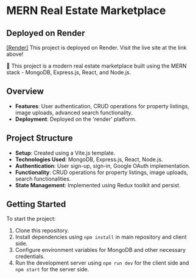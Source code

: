 # MERN Real Estate Marketplace

## Deployed on Render

[[Render]](https://prime-estate-c9jq.onrender.com/)
This project is deployed on Render. Visit the live site at the link above!

🏡 This project is a modern real estate marketplace built using the MERN stack - MongoDB, Express.js, React, and Node.js.

## Overview

- **Features**: User authentication, CRUD operations for property listings, image uploads, advanced search functionality.
- **Deployment**: Deployed on the 'render' platform.

## Project Structure

- **Setup**: Created using a Vite.js template.
- **Technologies Used**: MongoDB, Express.js, React, Node.js.
- **Authentication**: User sign-up, sign-in, Google OAuth implementation.
- **Functionality**: CRUD operations for property listings, image uploads, search functionalities.
- **State Management**: Implemented using Redux toolkit and persist.

## Getting Started

To start the project:

1. Clone this repository.
2. Install dependencies using `npm install` in main repository and client side.
3. Configure environment variables for MongoDB and other necessary credentials.
4. Run the development server using `npm run dev` for the client side and `npm start` for the server side.
